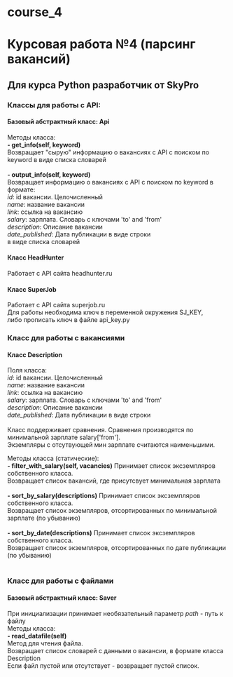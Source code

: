 # course_4
<h1>Курсовая работа №4 (парсинг вакансий)</h1>
<h2>Для курса Python разработчик от SkyPro</h2>
<h3>Классы для работы с API:</h3>
<h4>Базовый абстрактный класс: Api</h4>
Методы класса:<br/>
<b> - get_info(self, keyword) </b><br/>
    Возвращает "сырую" информацию о вакансиях с API с поиском по keyword в виде списка словарей<br/><br/>
<b> - output_info(self, keyword) </b><br/>
    Возвращает информацию о вакансиях с API с поиском по keyword в формате:<br/>
        <i>id</i>: id вакансии. Целочисленный <br/>
        <i>name</i>: название вакансии <br/>
        <i>link</i>: ссылка на вакансию <br/>
        <i>salary</i>: зарплата. Словарь с ключами 'to' and 'from' <br/>
        <i>description</i>: Описание вакансии <br/>
        <i>date_published</i>: Дата публикации в виде строки <br/>
в виде списка словарей
<h4>Класс HeadHunter</h4>
Работает с API сайта headhunter.ru
<h4>Класс SuperJob</h4>
Работает с API сайта superjob.ru<br/>
Для работы необходима ключ в переменной окружения SJ_KEY,<br/>
либо прописать ключ в файле api_key.py
<h3>Класс для работы с вакансиями</h3>
<h4>Класс Description</h4>
Поля класса:<br/>
        <i>id</i>: id вакансии. Целочисленный <br/>
        <i>name</i>: название вакансии <br/>
        <i>link</i>: ссылка на вакансию <br/>
        <i>salary</i>: зарплата. Словарь с ключами 'to' and 'from' <br/>
        <i>description</i>: Описание вакансии <br/>
        <i>date_published</i>: Дата публикации в виде строки <br/><br/>
Класс поддерживает сравнения.
Сравнения производятся по минимальной зарплате salary['from'].<br/>
Экземпляры с отсутвующей мин зарплате считаются наименьшими.<br/>

Методы класса (статические):<br/>
 <b>- filter_with_salary(self, vacancies)</b>
    Принимает список эксземпляров собственного класса.<br/>
    Возвращает список вакансий, где присутсвует минимальная зарплата<br/><br/>
<b>- sort_by_salary(descriptions)</b>
    Принимает список эксземпляров собственного класса.<br/> 
    Возвращает список экземпляров, отсортированных по минимальной зарплате (по убыванию)<br/><br/>
<b>- sort_by_date(descriptions)</b>
    Принимает список эксземпляров собственного класса.<br/>
    Возвращает список экземпляров, отсортированных по дате публикации (по убыванию)<br/><br/>
<h3>Класс для работы с файлами</h3>
<h4>Базовый абстрактный класс: Saver</h4>
При инициализации принимает необязательный параметр <i>path</i> - путь к файлу<br/>
Методы класса:<br/>
<b>- read_datafile(self)</b><br/>
Метод для чтения файла.<br/>
Возвращает список словарей с данными о вакансии, 
в формате класса Description<br/>
Если файл пустой или отсутствует - возвращает пустой список.<br/><br/>


